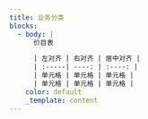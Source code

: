 ```yaml
---
title: 业务分类
blocks:
  - body: |
      价目表

      | 左对齐 | 右对齐 | 居中对齐 |
      | :-----| ----: | :----: |
      | 单元格 | 单元格 | 单元格 |
      | 单元格 | 单元格 | 单元格 |
    color: default
    _template: content
---
```









